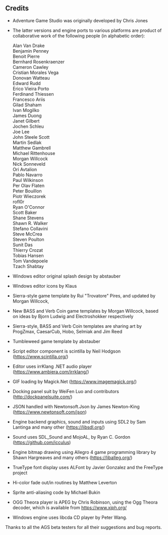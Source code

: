 ## Credits

- Adventure Game Studio was originally developed by Chris Jones
- The latter versions and engine ports to various platforms are
  product of collaborative work of the following people (in alphabetic
  order):

  Alan Van Drake  
  Benjamin Penney  
  Benoit Pierre  
  Bernhard Rosenkraenzer  
  Cameron Cawley  
  Cristian Morales Vega  
  Donovan Watteau  
  Edward Rudd  
  Erico Vieira Porto  
  Ferdinand Thiessen  
  Francesco Ariis  
  Gilad Shaham  
  Ivan Mogilko  
  James Duong  
  Janet Gilbert  
  Jochen Schleu  
  Joe Lee  
  John Steele Scott  
  Martin Sedlak  
  Matthew Gambrell  
  Michael Rittenhouse  
  Morgan Willcock  
  Nick Sonneveld  
  Ori Avtalion  
  Pablo Navarro  
  Paul Wilkinson  
  Per Olav Flaten  
  Peter Bouillon  
  Piotr Wieczorek  
  rofl0r  
  Ryan O'Connor  
  Scott Baker  
  Shane Stevens  
  Shawn R. Walker  
  Stefano Collavini  
  Steve McCrea  
  Steven Poulton  
  Sunit Das  
  Thierry Crozat  
  Tobias Hansen  
  Tom Vandepoele  
  Tzach Shabtay

- Windows editor original splash design by abstauber
- Windows editor icons by Klaus
- Sierra-style game template by Rui "Trovatore" Pires, and updated by Morgan Willcock,
- New BASS and Verb Coin game templates by Morgan Willcock,
  based on ideas by Bjorn Ludwig and Electroshokker respectively
- Sierra-style, BASS and Verb Coin templates are sharing art by
  ProgZmax, CaesarCub, Hobo, Selmiak and Jim Reed
- Tumbleweed game template by abstauber
- Script editor component is scintilla by Neil Hodgson (https://www.scintilla.org/)
- Editor uses irrKlang .NET audio
  player (https://www.ambiera.com/irrklang/)
- GIF loading by Magick.Net (https://www.imagemagick.org/)
- Docking panel suit by WeiFen Luo and contributors (http://dockpanelsuite.com/)
- JSON handled with Newtonsoft.Json by James Newton-King (https://www.newtonsoft.com/json)
- Engine backend graphics, sound and inputs using SDL2 by
  Sam Lantinga and many other (https://libsdl.org/)
- Sound uses SDL_Sound and MojoAL, by
  Ryan C. Gordon (https://github.com/icculus)
- Engine bitmap drawing using Allegro 4 game programming library by
  Shawn Hargreaves and many others (https://liballeg.org/)
- TrueType font display uses ALFont by Javier Gonzalez and the
  FreeType project
- Hi-color fade out/in routines by Matthew Leverton
- Sprite anti-aliasing code by Michael Bukin
- OGG Theora player is APEG by Chris Robinson, using the Ogg Theora
  decoder, which is available from https://www.xiph.org/
- Windows engine uses libcda CD player by Peter Wang.

Thanks to all the AGS beta testers for all their suggestions and bug reports.
